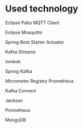 # Used technology

Eclipse Paho MQTT Client

Eclipse Mosquitto

Spring Boot Starter Actuator

Kafka Streams

lombok

Spring Kafka

Micrometer Registry Prometheus

Kafka Connect

Jackson

Prometheus

MongoDB
